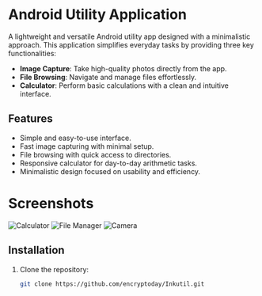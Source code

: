 # Android Utility Application

A lightweight and versatile Android utility app designed with a minimalistic approach. This application simplifies everyday tasks by providing three key functionalities:  

- **Image Capture**: Take high-quality photos directly from the app.  
- **File Browsing**: Navigate and manage files effortlessly.  
- **Calculator**: Perform basic calculations with a clean and intuitive interface.  

## Features
- Simple and easy-to-use interface.  
- Fast image capturing with minimal setup.  
- File browsing with quick access to directories.  
- Responsive calculator for day-to-day arithmetic tasks.  
- Minimalistic design focused on usability and efficiency.  

# Screenshots
![Calculator](https://mmm.sh/github/inkutil/calc.png)
![File Manager](https://mmm.sh/github/inkutil/files.png)
![Camera](https://mmm.sh/github/inkutil/camera.png)

## Installation
1. Clone the repository:  
   ```bash
   git clone https://github.com/encryptoday/Inkutil.git
